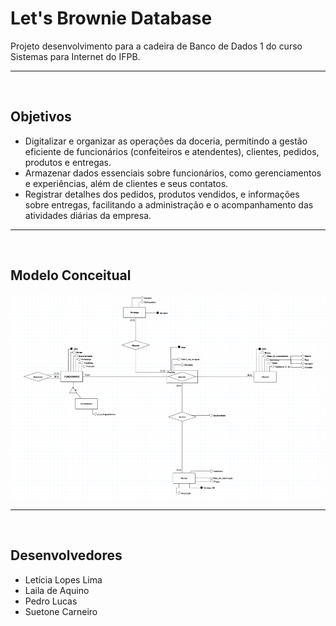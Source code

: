 # Let's Brownie Database
Projeto desenvolvimento para a cadeira de Banco de Dados 1 do curso Sistemas para Internet do IFPB.
<hr>
<br>

## Objetivos

- Digitalizar e organizar as operações da doceria, permitindo a gestão eficiente de funcionários (confeiteiros e atendentes), clientes, pedidos, produtos e entregas.
- Armazenar dados essenciais sobre funcionários, como gerenciamentos e experiências, além de clientes e seus contatos. 
- Registrar detalhes dos pedidos, produtos vendidos, e informações sobre entregas, facilitando a administração e o acompanhamento das atividades diárias da empresa.
<hr>
<br>

## Modelo Conceitual
![modelo conceitual](image.png)
<hr>
<br>

## Desenvolvedores
- Letícia Lopes Lima
- Laila de Aquino
- Pedro Lucas
- Suetone Carneiro